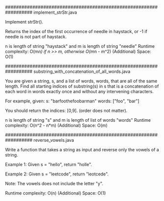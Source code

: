 ##################################################################
implement_strStr.java

Implement strStr().

Returns the index of the first occurrence of needle in haystack, or -1 if needle is not part of haystack.

n is length of string "haystack" and m is length of string "needle"
Runtime complexity: O(m*n) if n >> m, otherwise O(m*n - m^2)
(Additional) Space: O(1)

##################################################################
substring_with_concatenation_of_all_words.java

You are given a string, s, and a list of words, words, that are all of the same length. Find all starting indices of substring(s) in s that is a concatenation of each word in words exactly once and without any intervening characters.

For example, given:
s: "barfoothefoobarman"
words: ["foo", "bar"]

You should return the indices: [0,9].
(order does not matter).

n is length of string "s" and m is length of list of words "words"
Runtime complexity: O(n^2 - n*m)
(Additional) Space: O(m)

##################################################################
reverse_vowels.java

Write a function that takes a string as input and reverse only the vowels of a string.

Example 1:
Given s = "hello", return "holle".

Example 2:
Given s = "leetcode", return "leotcede".

Note:
The vowels does not include the letter "y".

Runtime complexity: O(n)
(Additional) Space: O(1)

